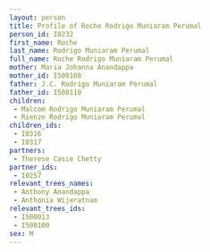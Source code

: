 ```yaml
---
layout: person
title: Profile of Roche Rodrigo Muniaram Perumal
person_id: I0232
first_name: Roche
last_name: Rodrigo Muniaram Perumal
full_name: Roche Rodrigo Muniaram Perumal
mother: Maria Johanna Anandappa
mother_id: I500108
father: J.C. Rodrigo Muniaram Perumal
father_id: I500110
children:
 - Malcom Rodrigo Muniaram Perumal
 - Rienze Rodrigo Muniaram Perumal
children_ids:
 - I0316
 - I0317
partners:
 - Therese Casie Chetty
partner_ids:
 - I0257
relevant_trees_names:
 - Anthony Anandappa
 - Anthonia Wijeratnam
relevant_trees_ids:
 - I500013
 - I500100
sex: M
---
```


